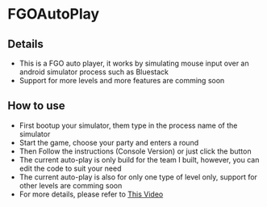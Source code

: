 # FGOAutoPlay
## Details
- This is a FGO auto player, it works by simulating mouse input over an android simulator process such as Bluestack
- Support for more levels and more features are comming soon
## How to use
- First bootup your simulator, them type in the process name of the simulator
- Start the game, choose your party and enters a round
- Then Follow the instructions (Console Version) or just click the button
- The current auto-play is only build for the team I built, however, you can edit the code to suit your need
- The current auto-play is also for only one type of level only, support for other levels are comming soon
- For more details, please refer to [This Video](https://www.bilibili.com/video/av61357979)
